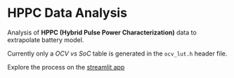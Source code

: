# HPPC Data Analysis
Analysis of **HPPC (Hybrid Pulse Power Characterization)** data to extrapolate battery model.

Currently only a *OCV vs SoC* table is generated in the `ocv_lut.h` header file.

Explore the process on the [streamlit app](https://hppc-battery-modeling.streamlit.app/)

